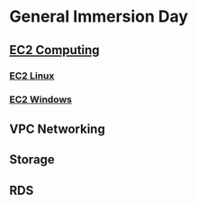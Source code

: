 # General Immersion Day

## [EC2 Computing](ec2/)

### [EC2 Linux](ec2/ec2-linux.md)

### [EC2 Windows](ec2/ec2-windows.md)

## VPC Networking

## Storage

## **RDS**

